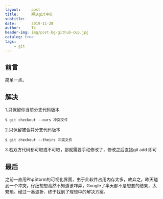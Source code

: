 ```yaml
---
layout:     post
title:      解决git冲突
subtitle:   
date:       2019-11-28
author:     Tc
header-img: img/post-bg-github-cup.jpg
catalog: true
tags:
    - git
---
```


## 前言

简单一点。

## 解决

1.只保留你当前分支代码版本

	$ git checkout --ours 冲突文件

2.只保留被合并分支代码版本

	$ git checkout --theirs 冲突文件

3.若双方代码都可取或不可取，那就需要手动修改了，修改之后直接git add 即可

## 最后

之前一直用PhpStorm的可视化界面，由于此软件占用内存太多，故弃之。昨天碰到一个冲突，仔细想想竟然不知道该咋弄，Google了半天都不是想要的结果，太繁琐。经过一番波折，终于找到了理想中的解决方案。